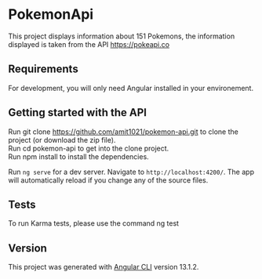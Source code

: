 # PokemonApi

This project displays information about 151 Pokemons, the information displayed is taken from the API https://pokeapi.co

## Requirements

For development, you will only need Angular installed in your environement.

## Getting started with the API

Run git clone https://github.com/amit1021/pokemon-api.git to clone the project (or download the zip file).  
Run cd pokemon-api to get into the clone project.  
Run npm install to install the dependencies.

Run `ng serve` for a dev server. Navigate to `http://localhost:4200/`. The app will automatically reload if you change any of the source files.

## Tests

To run Karma tests, please use the command ng test

## Version

This project was generated with [Angular CLI](https://github.com/angular/angular-cli) version 13.1.2.  
